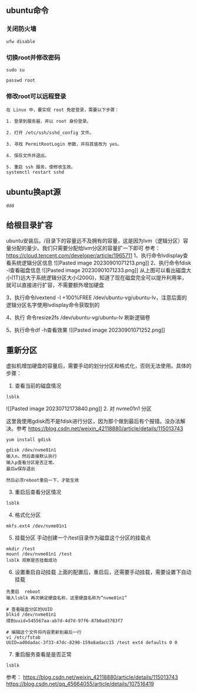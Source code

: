 ## ubuntu命令
### 关闭防火墙
```
ufw disable
```
### 切换root并修改密码
```
sudo su

passwd root
```
### 修改root可以远程登录
```shell
在 Linux 中，要实现 root 免密登录，需要以下步骤：

1. 登录到服务器，并以 root 身份登录。
    
2. 打开 /etc/ssh/sshd_config 文件。
    
3. 寻找 PermitRootLogin 参数，并将其值改为 yes。
    
4. 保存文件并退出。
    
5. 重启 ssh 服务，使修改生效。
systemctl restart sshd
```
## ubuntu换apt源
```shell
ddd
```

## 给根目录扩容
ubuntu安装后。/目录下的容量远不及拥有的容量，这是因为lvm（逻辑分区）容量分配的量少。我们只需要分配给lvm分区的容量扩一下即可
参考： https://cloud.tencent.com/developer/article/1965711 
1、执行命令lvdisplay查看系统逻辑分区信息
![[Pasted image 20230901071213.png]]
2、执行命令fdisk -l查看磁盘信息
![[Pasted image 20230901071233.png]]
从上图可以看出磁盘大小(1T)远大于系统逻辑分区大小(200G)，知道了现在磁盘完全可以提升利用率，就可以直接进行扩容，不需要额外增加硬盘

3、执行命令lvextend -l +100%FREE /dev/ubuntu-vg/ubuntu-lv，注意后面的逻辑分区名字使用lvdisplay命令获取到的

4、执行 命令resize2fs /dev/ubuntu-vg/ubuntu-lv 刷新逻辑卷

5、执行命令df -h查看效果
![[Pasted image 20230901071252.png]]


## 重新分区
虚拟机增加硬盘的容量后，需要手动的划分分区和格式化，否则无法使用。具体的步骤：

1. 查看当前的磁盘情况
```
lsblk
```
![[Pasted image 20230712173840.png]]
2. 对 nvme01n1 分区

这里我使用gdisk而不是fdisk进行分区，因为那个做到最后有个报错。没办法解决。参考 https://blog.csdn.net/weixin_42118880/article/details/115013743

```
yum install gdisk

gdisk /dev/nvme01n1
输入n，然后直接默认执行
输入p查看分区是否正常。
最后w保存退出

然后必须reboot重启一下，才能生效
```
3. 重启后查看分区情况
```
lsblk
```
4. 格式化分区
```
mkfs.ext4 /dev/nvme01n1
```
5. 挂载分区
手动创建一个/test目录作为磁盘这个分区的挂载点
```
mkdir /test
mount /dev/nvme01n1 /test
lsblk 观察是否挂载成功
```
6. 设置重启自动挂载
上面的配置后，重启后，还需要手动挂载，需要设置下自动挂载
```
先重启  reboot
输入lsblk 再次确定硬盘名称，这里硬盘名称为“nvme01n1”

# 查看磁盘分区的UUID
blkid /dev/nvme01n1
得到uuid=545567aa-ab7d-4d7d-97f6-87b0ad3783f7

# 编辑这个文件将内容更新到最后一行
vi /etc/fstab 
UUID=ad0dadac-3f33-47dc-8290-159a8adacc15 /test ext4 defaults 0 0
```
7. 重启服务查看是是否正常
```
lsblk
```

参考：
https://blog.csdn.net/weixin_42118880/article/details/115013743
https://blog.csdn.net/qq_45664055/article/details/107516419